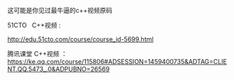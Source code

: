 
这可能是你见过最牛逼的c++视频原码

51CTO   C++视频 :

http://edu.51cto.com/course/course_id-5699.html

腾讯课堂 C++视频 ：
https://ke.qq.com/course/115806#ADSESSION=1459400735&ADTAG=CLIENT.QQ.5473_.0&ADPUBNO=26569


